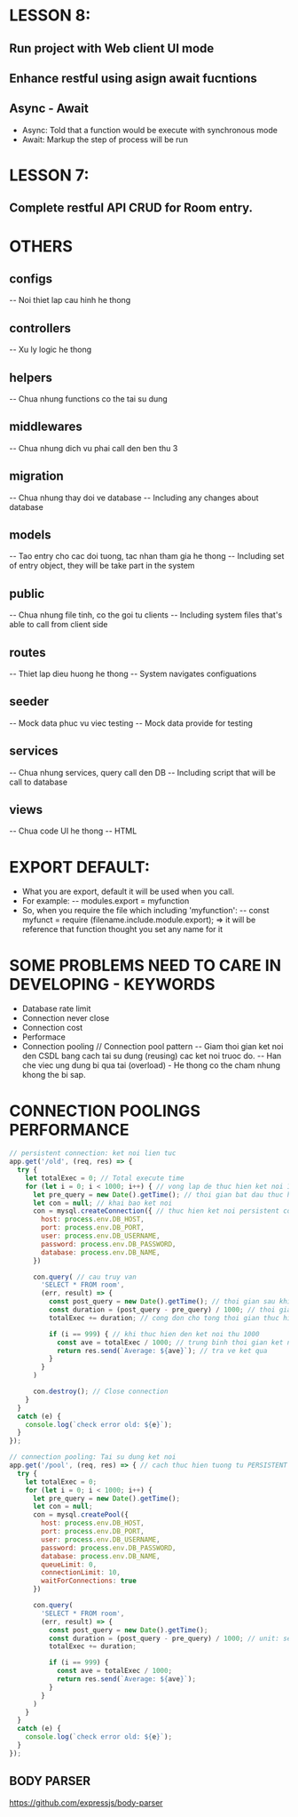 # LESSON 8:
## Run project with Web client UI mode
## Enhance restful using asign await fucntions
## Async - Await
- Async: Told that a function would be execute with synchronous mode
- Await: Markup the step of process will be run

# LESSON 7: 
## Complete restful API CRUD for Room entry.

# OTHERS
## configs
-- Noi thiet lap cau hinh he thong

## controllers
-- Xu ly logic he thong

## helpers
-- Chua nhung functions co the tai su dung

## middlewares
-- Chua nhung dich vu phai call den ben thu 3

## migration
-- Chua nhung thay doi ve database
-- Including any changes about database

## models
-- Tao entry cho cac doi tuong, tac nhan tham gia he thong
-- Including set of entry object, they will be take part in the system

## public
-- Chua nhung file tinh, co the goi tu clients
-- Including system files that's able to call from client side

## routes
-- Thiet lap dieu huong he thong
-- System navigates configuations

## seeder
-- Mock data phuc vu viec testing
-- Mock data provide for testing

## services
-- Chua nhung services, query call den DB
-- Including script that will be call to database

## views
-- Chua code UI he thong
-- HTML

# EXPORT DEFAULT:
- What you are export, default it will be used when you call.
- For example:
-- modules.export = myfunction
- So, when you require the file which including 'myfunction':
-- const myfunct = require (filename.include.module.export);
=> it will be reference that function thought you set any name for it

# SOME PROBLEMS NEED TO CARE IN DEVELOPING - KEYWORDS
- Database rate limit
- Connection never close
- Connection cost
- Performace
- Connection pooling // Connection pool pattern
-- Giam thoi gian ket noi den CSDL bang cach tai su dung (reusing) cac ket noi truoc do.
-- Han che viec ung dung bi qua tai (overload) - He thong co the cham nhung khong the bi sap.

# CONNECTION POOLINGS PERFORMANCE
```js
// persistent connection: ket noi lien tuc
app.get('/old', (req, res) => {
  try {
    let totalExec = 0; // Total execute time
    for (let i = 0; i < 1000; i++) { // vong lap de thuc hien ket noi 1000 lan
      let pre_query = new Date().getTime(); // thoi gian bat dau thuc hien ket noi
      let con = null; // khai bao ket noi
      con = mysql.createConnection({ // thuc hien ket noi persistent connection
        host: process.env.DB_HOST,
        port: process.env.DB_PORT,
        user: process.env.DB_USERNAME,
        password: process.env.DB_PASSWORD,
        database: process.env.DB_NAME,
      })

      con.query( // cau truy van
        'SELECT * FROM room',
        (err, result) => {
          const post_query = new Date().getTime(); // thoi gian sau khi ket noi thanh cong va lay duoc ket qua
          const duration = (post_query - pre_query) / 1000; // thoi gian thuc hien 1 ket noi (unit: second)
          totalExec += duration; // cong don cho tong thoi gian thuc hien cua 1000 ket noi

          if (i == 999) { // khi thuc hien den ket noi thu 1000
            const ave = totalExec / 1000; // trung binh thoi gian ket noi
            return res.send(`Average: ${ave}`); // tra ve ket qua
          }
        }
      )

      con.destroy(); // Close connection
    }
  }
  catch (e) {
    console.log(`check error old: ${e}`);
  }
});

// connection pooling: Tai su dung ket noi
app.get('/pool', (req, res) => { // cach thuc hien tuong tu PERSISTENT CONNECTION
  try {
    let totalExec = 0;
    for (let i = 0; i < 1000; i++) {
      let pre_query = new Date().getTime();
      let con = null;
      con = mysql.createPool({
        host: process.env.DB_HOST,
        port: process.env.DB_PORT,
        user: process.env.DB_USERNAME,
        password: process.env.DB_PASSWORD,
        database: process.env.DB_NAME,
        queueLimit: 0,
        connectionLimit: 10,
        waitForConnections: true
      })

      con.query(
        'SELECT * FROM room',
        (err, result) => {
          const post_query = new Date().getTime();
          const duration = (post_query - pre_query) / 1000; // unit: second
          totalExec += duration;

          if (i == 999) {
            const ave = totalExec / 1000;
            return res.send(`Average: ${ave}`);
          }
        }
      )
    }
  }
  catch (e) {
    console.log(`check error old: ${e}`);
  }
});
```

## BODY PARSER
https://github.com/expressjs/body-parser